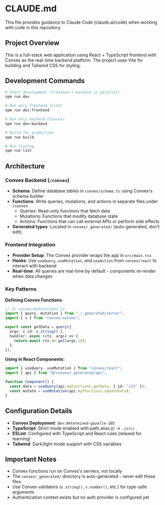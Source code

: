 # CLAUDE.md

This file provides guidance to Claude Code (claude.ai/code) when working with code in this repository.

## Project Overview

This is a full-stack web application using React + TypeScript frontend with Convex as the real-time backend platform. The project uses Vite for building and Tailwind CSS for styling.

## Development Commands

```bash
# Start development (frontend + backend in parallel)
npm run dev

# Run only frontend (Vite)
npm run dev:frontend

# Run only backend (Convex)
npm run dev:backend

# Build for production
npm run build

# Run linting
npm run lint
```

## Architecture

### Convex Backend (`/convex`)
- **Schema**: Define database tables in `convex/schema.ts` using Convex's schema builder
- **Functions**: Write queries, mutations, and actions in separate files under `/convex`
  - Queries: Read-only functions that fetch data
  - Mutations: Functions that modify database state
  - Actions: Functions that can call external APIs or perform side effects
- **Generated types**: Located in `convex/_generated/` (auto-generated, don't edit)

### Frontend Integration
- **Provider Setup**: The Convex provider wraps the app in `src/main.tsx`
- **Hooks**: Use `useQuery`, `useMutation`, and `useAction` from `convex/react` to interact with backend
- **Real-time**: All queries are real-time by default - components re-render when data changes

### Key Patterns

**Defining Convex Functions**:
```typescript
// In convex/myFunctions.ts
import { query, mutation } from "./_generated/server";
import { v } from "convex/values";

export const getData = query({
  args: { id: v.string() },
  handler: async (ctx, args) => {
    return await ctx.db.get(args.id);
  },
});
```

**Using in React Components**:
```typescript
import { useQuery, useMutation } from "convex/react";
import { api } from "@/convex/_generated/api";

function Component() {
  const data = useQuery(api.myFunctions.getData, { id: "123" });
  const mutate = useMutation(api.myFunctions.updateData);
}
```

## Configuration Details

- **Convex Deployment**: `dev:determined-gazelle-105`
- **TypeScript**: Strict mode enabled with path alias `@/` → `./src/`
- **ESLint**: Configured with TypeScript and React rules (relaxed for learning)
- **Tailwind**: Dark/light mode support with CSS variables

## Important Notes

- Convex functions run on Convex's servers, not locally
- The `convex/_generated/` directory is auto-generated - never edit these files
- Use Convex validators (`v.string()`, `v.number()`, etc.) for type-safe arguments
- Authentication context exists but no auth provider is configured yet